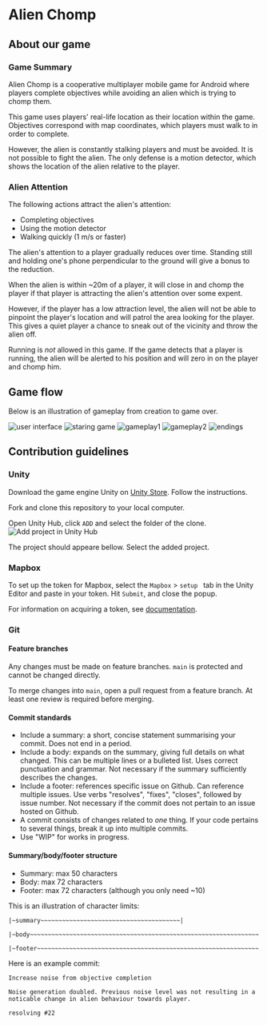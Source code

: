 # Alien Chomp

## About our game

### Game Summary

Alien Chomp is a cooperative multiplayer mobile game for Android where players complete objectives while avoiding an alien which is trying to chomp them.

This game uses players' real-life location as their location within the game. Objectives correspond with map coordinates, which players must walk to in order to complete.

However, the alien is constantly stalking players and must be avoided. It is not possible to fight the alien. The only defense is a motion detector, which shows the location of the alien relative to the player.

### Alien Attention

The following actions attract the alien's attention:

- Completing objectives
- Using the motion detector
- Walking quickly (1 m/s or faster)

The alien's attention to a player gradually reduces over time. Standing still and holding one's phone perpendicular to the ground will give a bonus to the reduction.

When the alien is within ~20m of a player, it will close in and chomp the player if that player is attracting the alien's attention over some expent.

However, if the player has a low attraction level, the alien will not be able to pinpoint the player's location and will patrol the area looking for the player. This gives a quiet player a chance to sneak out of the vicinity and throw the alien off.

Running is _not_ allowed in this game. If the game detects that a player is running, the alien will be alerted to his position and will zero in on the player and chomp him.

## Game flow

Below is an illustration of gameplay from creation to game over.

<!-- <img src="./img/gameflow.jpg" /> -->

![user interface](img/userInerface.png)
![staring game](img/startingGame.png)
![gameplay1](img/gameplay1.png)
![gameplay2](img/gameplay2.png)
![endings](img/endingScenes.png)

## Contribution guidelines

### Unity

Download the game engine Unity on [Unity Store](https://store.unity.com/#plans-individual).
Follow the instructions.

Fork and clone this repository to your local computer.

Open Unity Hub, click `ADD` and select the folder of the clone.
![Add project in Unity Hub](img/unityHubAdd.png)

The project should appeare bellow.
Select the added project.

### Mapbox

To set up the token for Mapbox, select the `Mapbox` > `setup ` tab in the Unity Editor and paste in your token. Hit `Submit`, and close the popup.

For information on acquiring a token, see [documentation](https://docs.mapbox.com/help/getting-started/access-tokens/).

### Git

#### Feature branches

Any changes must be made on feature branches. `main` is protected and cannot be changed directly.

To merge changes into `main`, open a pull request from a feature branch. At least one review is required before merging.

#### Commit standards

- Include a summary: a short, concise statement summarising your commit. Does not end in a period.
- Include a body: expands on the summary, giving full details on what changed. This can be multiple lines or a bulleted list. Uses correct punctuation and grammar. Not necessary if the summary sufficiently describes the changes.
- Include a footer: references specific issue on Github. Can reference multiple issues. Use verbs "resolves", "fixes", "closes", followed by issue number. Not necessary if the commit does not pertain to an issue hosted on Github.
- A commit consists of changes related to _one_ thing. If your code pertains to several things, break it up into multiple commits.
- Use "WIP" for works in progress.

#### Summary/body/footer structure

- Summary: max 50 characters
- Body: max 72 characters
- Footer: max 72 characters (although you only need ~10)

This is an illustration of character limits:

```
|~summary~~~~~~~~~~~~~~~~~~~~~~~~~~~~~~~~~~~~~~~|

|~body~~~~~~~~~~~~~~~~~~~~~~~~~~~~~~~~~~~~~~~~~~~~~~~~~~~~~~~~~~~~~~~~|

|~footer~~~~~~~~~~~~~~~~~~~~~~~~~~~~~~~~~~~~~~~~~~~~~~~~~~~~~~~~~~~~~~|
```

Here is an example commit:

```
Increase noise from objective completion

Noise generation doubled. Previous noise level was not resulting in a
noticable change in alien behaviour towards player.

resolving #22
```
